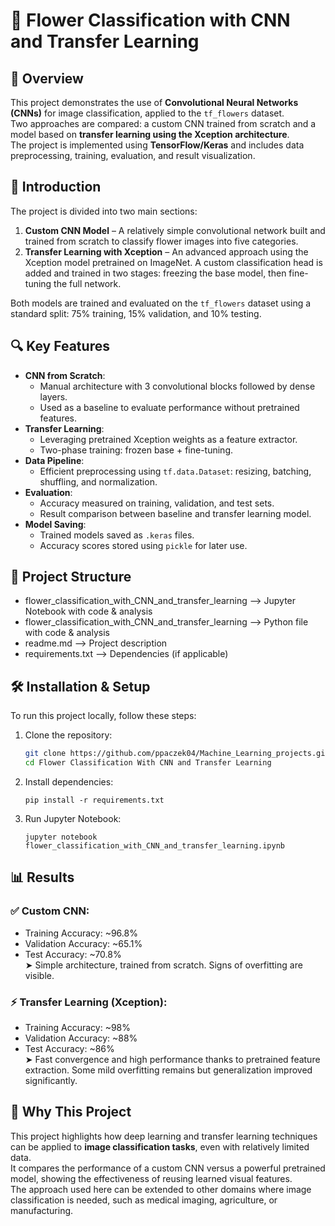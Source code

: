 # 🌼 Flower Classification with CNN and Transfer Learning

## 📌 Overview  
This project demonstrates the use of **Convolutional Neural Networks (CNNs)** for image classification, applied to the `tf_flowers` dataset.  
Two approaches are compared: a custom CNN trained from scratch and a model based on **transfer learning using the Xception architecture**.  
The project is implemented using **TensorFlow/Keras** and includes data preprocessing, training, evaluation, and result visualization.

## 🧭 Introduction  
The project is divided into two main sections:

1. **Custom CNN Model** – A relatively simple convolutional network built and trained from scratch to classify flower images into five categories.
2. **Transfer Learning with Xception** – An advanced approach using the Xception model pretrained on ImageNet. A custom classification head is added and trained in two stages: freezing the base model, then fine-tuning the full network.

Both models are trained and evaluated on the `tf_flowers` dataset using a standard split: 75% training, 15% validation, and 10% testing.

## 🔍 Key Features  
- **CNN from Scratch**:
  - Manual architecture with 3 convolutional blocks followed by dense layers.
  - Used as a baseline to evaluate performance without pretrained features.
- **Transfer Learning**:
  - Leveraging pretrained Xception weights as a feature extractor.
  - Two-phase training: frozen base + fine-tuning.
- **Data Pipeline**:
  - Efficient preprocessing using `tf.data.Dataset`: resizing, batching, shuffling, and normalization.
- **Evaluation**:
  - Accuracy measured on training, validation, and test sets.
  - Result comparison between baseline and transfer learning model.
- **Model Saving**:
  - Trained models saved as `.keras` files.
  - Accuracy scores stored using `pickle` for later use.

## 📂 **Project Structure**
- flower_classification_with_CNN_and_transfer_learning  -->  Jupyter Notebook with code & analysis 
- flower_classification_with_CNN_and_transfer_learning  -->  Python file with code & analysis   
- readme.md                            -->  Project description  
- requirements.txt                     -->  Dependencies (if applicable)


## 🛠️ **Installation & Setup**
To run this project locally, follow these steps:

1. Clone the repository:
    ```bash
   git clone https://github.com/ppaczek04/Machine_Learning_projects.git
   cd Flower Classification With CNN and Transfer Learning
    ```

2. Install dependencies:
    ```
    pip install -r requirements.txt
    ```

3. Run Jupyter Notebook:
    ```
    jupyter notebook flower_classification_with_CNN_and_transfer_learning.ipynb
    ```

## 📊 Results  

### ✅ Custom CNN:
- Training Accuracy: ~96.8%  
- Validation Accuracy: ~65.1%  
- Test Accuracy: ~70.8%  
➤ Simple architecture, trained from scratch. Signs of overfitting are visible.

### ⚡ Transfer Learning (Xception):
- Training Accuracy: ~98%  
- Validation Accuracy: ~88%  
- Test Accuracy: ~86%  
➤ Fast convergence and high performance thanks to pretrained feature extraction. Some mild overfitting remains but generalization improved significantly.

## 📒 Why This Project  
This project highlights how deep learning and transfer learning techniques can be applied to **image classification tasks**, even with relatively limited data.  
It compares the performance of a custom CNN versus a powerful pretrained model, showing the effectiveness of reusing learned visual features.  
The approach used here can be extended to other domains where image classification is needed, such as medical imaging, agriculture, or manufacturing.    

